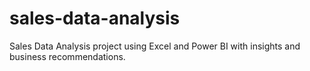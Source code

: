 # sales-data-analysis
Sales Data Analysis project using Excel and Power BI with insights and business recommendations.
